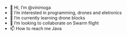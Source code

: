 - 👋 Hi, I’m @vinimoga
- 👀 I’m interested in programming, drones and eletronics
- 🌱 I’m currently learning drone blocks
- 💞️ I’m looking to collaborate on Swarm flight
- 📫 How to reach me Java

<!---
vinimoga/vinimoga is a ✨ special ✨ repository because its `README.md` (this file) appears on your GitHub profile.
You can click the Preview link to take a look at your changes.
--->
